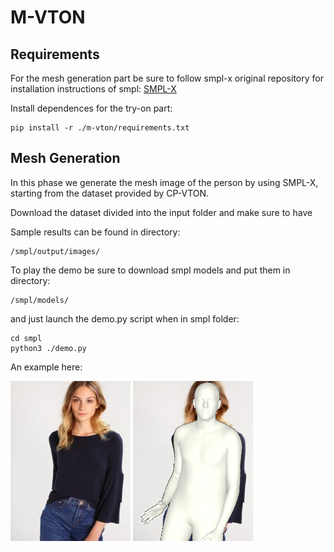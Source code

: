 # M-VTON

## Requirements
For the mesh generation part be sure to follow smpl-x original repository for installation instructions of smpl:
[SMPL-X](https://github.com/vchoutas/smplify-x)

Install dependences for the try-on part:

```
pip install -r ./m-vton/requirements.txt
```

## Mesh Generation
In this phase we generate the mesh image of the person by using SMPL-X, starting from the dataset provided by CP-VTON.

Download the dataset divided into the input folder and make sure to have 

Sample results can be found in directory:

```
/smpl/output/images/
```

To play the demo be sure to download smpl models and put them in directory:

```
/smpl/models/
```

and just launch the demo.py script when in smpl folder:

```
cd smpl
python3 ./demo.py
```
An example here:

![Original image](https://github.com/Gogo693/FashionGAN/blob/master/smpl/input/images/000010_0.jpg)
![Smpl model](https://github.com/Gogo693/FashionGAN/blob/master/smpl/output/images/000010_0/000/output.png)
